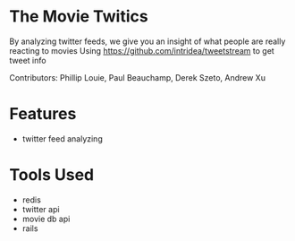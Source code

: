 The Movie Twitics
=============

By analyzing twitter feeds, we give you an insight of what people are really reacting to movies
Using https://github.com/intridea/tweetstream to get tweet info

Contributors: Phillip Louie, Paul Beauchamp, Derek Szeto, Andrew Xu

# Features
* twitter feed analyzing

# Tools Used
* redis
* twitter api
* movie db api
* rails

